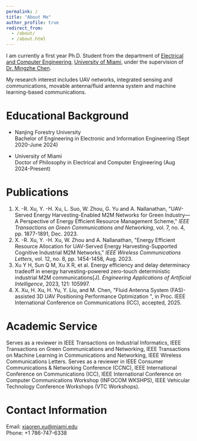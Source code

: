 ```yaml
---
permalink: /
title: "About Me"
author_profile: true
redirect_from: 
  - /about/
  - /about.html
---
```


I am currently a first year Ph.D. Student from the department of [Electrical and Computer Engineering](https://ece.coe.miami.edu/index.html), [University of Miami](https://welcome.miami.edu/), under the supervision of [Dr. Mingzhe Chen](https://scholar.google.com/citations?hl=zh-CN&user=Pe3kIocAAAAJ&view_op=list_works&sortby=pubdate).<br>

My research interest includes UAV networks, integrated sensing and communications, movable antenna/fluid antenna system and machine learning-based communications.

Educational Background
======
* Nanjing Forestry University<br>
Bachelor of Engineering in Electronic and Information Engineering (Sept 2020-June 2024)

* University of Miami<br>
Doctor of Philosophy in Electrical and Computer Engineering (Aug 2024-Present)

Publications
======
1. X. -R. Xu, Y. -H. Xu, L. Suo, W. Zhou, G. Yu and A. Nallanathan, "UAV-Served Energy Harvesting-Enabled M2M Networks for Green Industry—A Perspective of Energy Efficient Resource Management Scheme," _IEEE Transactions on Green Communications and Networking_, vol. 7, no. 4, pp. 1877-1891, Dec. 2023.<br>
2. X. -R. Xu, Y. -H. Xu, W. Zhou and A. Nallanathan, "Energy Efficient Resource Allocation for UAV-Served Energy Harvesting-Supported Cognitive Industrial M2M Networks," _IEEE Wireless Communications Letters_, vol. 12, no. 8, pp. 1454-1458, Aug. 2023.<br>
3. Xu Y H, Sun Q M, Xu X R, et al. Energy efficiency and delay determinacy tradeoff in energy harvesting-powered zero-touch deterministic industrial M2M communications[J]. _Engineering Applications of Artificial Intelligence_, 2023, 121: 105997.<br>
4. X. Xu, H. Xu, H. Yu, Y. Liu, and M. Chen, "Fluid Antenna System (FAS)-assisted 3D UAV Positioning Performance Optimization ", in Proc. IEEE International Conference on Communications (ICC), accepted, 2025.

Academic Service
======
Serves as a reviewer in IEEE Transactions on Industrial Informatics, IEEE Transactions on Green Communications and Networking, IEEE Transactions on Machine Learning in Communications and Networking, IEEE Wireless Communications Letters.
Serves as a reviewer in IEEE Consumer Communications & Networking Conference (CCNC), IEEE International Conference on Communications (ICC), IEEE International Conference on Computer Communications Workshop (INFOCOM WKSHPS), IEEE Vehicular Technology Conference Workshops (VTC Workshops).

Contact Information
======
Email: xiaoren.xu@miami.edu<br>Phone: +1 786-747-6338

